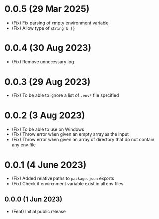 # 0.0.5 (29 Mar 2025)

- (Fix) Fix parsing of empty environment variable
- (Fix) Allow type of `string & {}`

# 0.0.4 (30 Aug 2023)

- (Fix) Remove unnecessary log

# 0.0.3 (29 Aug 2023)

- (Fix) To be able to ignore a list of `.env*` file specified

# 0.0.2 (3 Aug 2023)

- (Fix) To be able to use on Windows
- (Fix) Throw error when given an empty array as the input
- (Fix) Throw error when given an array of directory that do not contain any env file

# 0.0.1 (4 June 2023)

- (Fix) Added relative paths to `package.json` exports
- (Fix) Check if environment variable exist in all env files

## 0.0.0 (1 Jun 2023)

- (Feat) Initial public release
